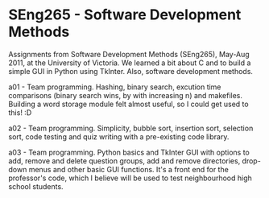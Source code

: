 SEng265 - Software Development Methods
========

Assignments from Software Development Methods (SEng265), May-Aug 2011, at the University of Victoria.  We learned a bit about C and to build a simple GUI in Python using TkInter.  Also, software development methods.

a01 - Team programming.  Hashing, binary search, excution time comparisons (binary search wins, by with increasing n) and makefiles.  Building a word storage module felt almost useful, so I could get used to this!  :D

a02 - Team programming.  Simplicity, bubble sort, insertion sort, selection sort, code testing and quiz writing with a pre-existing code library.

a03 - Team programming.  Python basics and TkInter GUI with options to add, remove and delete question groups, add and remove directories, drop-down menus and other basic GUI functions.  It's a front end for the professor's code, which I believe will be used to test neighbourhood high school students.